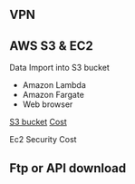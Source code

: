 
## VPN

## AWS S3 & EC2

Data Import into S3 bucket
- Amazon Lambda 
- Amazon Fargate
- Web browser

[S3 bucket](https://aws.amazon.com/s3/getting-started/?nc=sn&loc=5)
[Cost](https://aws.amazon.com/s3/pricing/?nc=sn&loc=4)

Ec2 
Security 
Cost

## Ftp or API download

<!--stackedit_data:
eyJoaXN0b3J5IjpbLTIxMDI1MjYxMTAsODk0MTMzNDddfQ==
-->